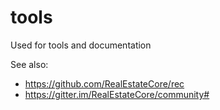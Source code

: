 # tools
Used for tools and documentation

See also:
* https://github.com/RealEstateCore/rec
* https://gitter.im/RealEstateCore/community#
